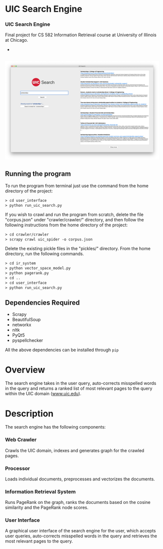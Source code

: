 
# UIC Search Engine
### UIC Search Engine

Final project for CS 582 Information Retrieval course at University of Illinois at Chicago.

-
![Results](screenshot.png)
-

## Running the program

To run the program from terminal just use the command from the home directory of the project:

	> cd user_interface
	> python run_uic_search.py 

If you wish to crawl and run the program from scratch, delete the file "corpus.json" under "crawler/crawler/" directory, and then follow the following instructions from the home directory of the project:

	> cd crawler/crawler
	> scrapy crawl uic_spider -o corpus.json
	
Delete the existing pickle files in the "pickles/" directory. From the home directory, run the following commands.

	> cd ir_system
	> python vector_space_model.py
	> python pagerank.py
	> cd ..
	> cd user_interface
	> python run_uic_search.py


## Dependencies Required
- Scrapy
- BeautifulSoup
- networkx
- nltk
- PyQt5
- pyspellchecker

All the above dependencies can be installed through `pip`

# Overview

The search engine takes in the user query, auto-corrects misspelled words in the query and returns a ranked list of most relevant pages to the query within the UIC domain (www.uic.edu). 

# Description

The search engine has the following components:

### Web Crawler 

 Crawls the UIC domain, indexes and generates graph for the crawled pages.
 
### Processor 

Loads individual documents, preprocesses and vectorizes the documents.

### Information Retrieval System

 Runs PageRank on the graph, ranks the documents based on the cosine similarity and the PageRank node scores.
 
### User Interface 

 A graphical user interface of the search engine for the user, which accepts user queries, auto-corrects misspelled words in the query and retrieves the most relevant pages to the query.
